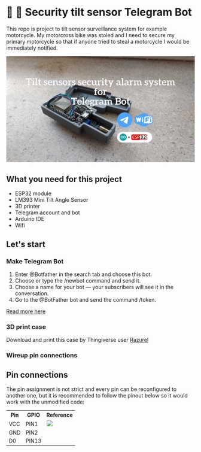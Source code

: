 # 🚨 🤖 Security tilt sensor Telegram Bot 
>
This repo is project to tilt sensor surveillance system for example motorcycle. 
My motorcross bike was stoled and I need to secure my primary motorcycle so that 
if anyone tried to steal a motorcycle I would be immediately notified.

![Sensor and the 3D printed case](./images/tilt-sensor03.jpeg)


## What you need for this project

* ESP32 module
* LM393 Mini Tilt Angle Sensor
* 3D printer 
* Telegram account and bot
* Arduino IDE
* Wifi



## Let's start

### Make Telegram Bot

1. Enter @Botfather in the search tab and choose this bot.
2. Choose or type the /newbot command and send it.
3. Choose a name for your bot — your subscribers will see it in the conversation. 
4. Go to the @BotFather bot and send the command /token.

[Read more here](https://sendpulse.com/knowledge-base/chatbot/create-telegram-chatbot)


### 3D print case

Download and print this case by Thingiverse user [Razurel](https://www.thingiverse.com/thing:3799608)

### Wireup pin connections

## Pin connections

The pin assignment is not strict and every pin can be reconfigured to another one, but it is recommended to follow the pinout below so it would work with the unmodified code:

<table>
    <tr>
        <th>Pin</th>
        <th>GPIO</th>
        <th>Reference</th>
    </tr>
    <tr>
        <td>VCC</td>
        <td>PIN1</td>
        <td>
            <image src="./images/pin-connections.jpeg" />
        </td>
    </tr>
    <tr>
        <td>GND</td>
        <td>PIN2</td>
    </tr>
    <tr>
        <td>D0</td>
        <td>PIN13</td>
    </tr>
</table>



